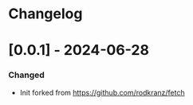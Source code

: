 # Changelog

# [0.0.1] - 2024-06-28

### Changed
   * Init forked from https://github.com/rodkranz/fetch
     